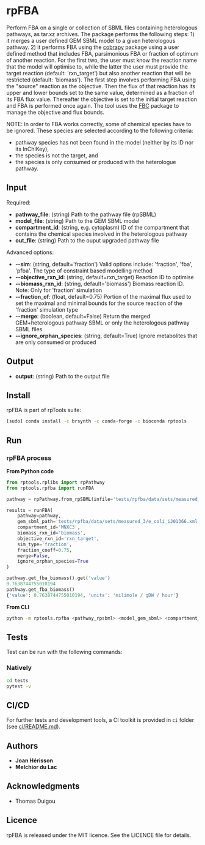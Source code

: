 # rpFBA

Perform FBA on a single or collection of SBML files containing heterologous pathways, as tar.xz archives. The package performs the following steps:
    1) it merges a user defined GEM SBML model to a given heterologous pathway.
    2) it performs FBA using the [cobrapy](https://opencobra.github.io/cobrapy/) package using a user defined method that includes FBA, parsimonious FBA or fraction of optimum of another reaction. For the first two, the user must know the reaction name that the model will optimise to, while the latter the user must provide the target reaction (default: 'rxn_target') but also another reaction that will be restricted (default: 'biomass'). The first step involves performing FBA using the "source" reaction as the objective. Then the flux of that reaction has its upper and lower bounds set to the same value, determined as a fraction of its FBA flux value. Thereafter the objective is set to the initial target reaction and FBA is performed once again. The tool uses the [FBC](https://co.mbine.org/specifications/sbml.level-3.version-1.fbc.version-2.release-1) package to manage the objective and flux bounds.

NOTE: In order to FBA works correctly, some of chemical species have to be ignored. These species are selected according to the following criteria:
* pathway species has not been found in the model (neither by its ID nor its InChIKey),
* the species is not the target, and
* the species is only consumed or produced with the heterologue pathway.


## Input

Required:
* **pathway_file**: (string) Path to the pathway file (rpSBML)
* **model_file**: (string) Path to the GEM SBML model
* **compartment_id**: (string, e.g. cytoplasm) ID of the compartment that contains the chemical species involved in the heterologous pathway
* **out_file**: (string) Path to the ouput upgraded pathway file

Advanced options:
* **--sim**: (string, default='fraction') Valid options include: 'fraction', 'fba', 'pfba'. The type of constraint based modelling method
* **--objective_rxn_id**: (string, default=rxn_target) Reaction ID to optimise
* **--biomass_rxn_id**: (string, default='biomass') Biomass reaction ID. Note: Only for 'fraction' simulation
* **--fraction_of**: (float, default=0.75) Portion of the maximal flux used to set the maximal and minimal bounds for the source reaction of the 'fraction' simulation type
* **--merge**: (boolean, default=False) Return the merged GEM+heterologous pathway SBML or only the heterologous pathway SBML files
* **--ignore_orphan_species**: (string, default=True) Ignore metabolites that are only consumed or produced

## Output

* **output**: (string) Path to the output file


## Install
rpFBA is part of rpTools suite:
```sh
[sudo] conda install -c brsynth -c conda-forge -c bioconda rptools
```

## Run

### rpFBA process
**From Python code**
```python
from rptools.rplibs import rpPathway
from rptools.rpfba import runFBA

pathway = rpPathway.from_rpSBML(infile='tests/rpfba/data/sets/measured_3/B.xml')

results = runFBA(
    pathway=pathway,
    gem_sbml_path='tests/rpfba/data/sets/measured_3/e_coli_iJ01366.xml',
    compartment_id='MNXC3',
    biomass_rxn_id='biomass',
    objective_rxn_id='rxn_target',
    sim_type='fraction',
    fraction_coeff=0.75,
    merge=False,
    ignore_orphan_species=True
)

pathway.get_fba_biomass().get('value')
0.7638744755010194
pathway.get_fba_biomass()
{'value': 0.7638744755010194, 'units': 'milimole / gDW / hour'}
```
**From CLI**
```sh
python -m rptools.rpfba <pathway_rpsbml> <model_gem_sbml> <compartment_id> <outfile>
```

## Tests
Test can be run with the following commands:

### Natively
```bash
cd tests
pytest -v
```

## CI/CD
For further tests and development tools, a CI toolkit is provided in `ci` folder (see [ci/README.md](ci/README.md)).


## Authors

* **Joan Hérisson**
* **Melchior du Lac**

## Acknowledgments

* Thomas Duigou


## Licence
rpFBA is released under the MIT licence. See the LICENCE file for details.
